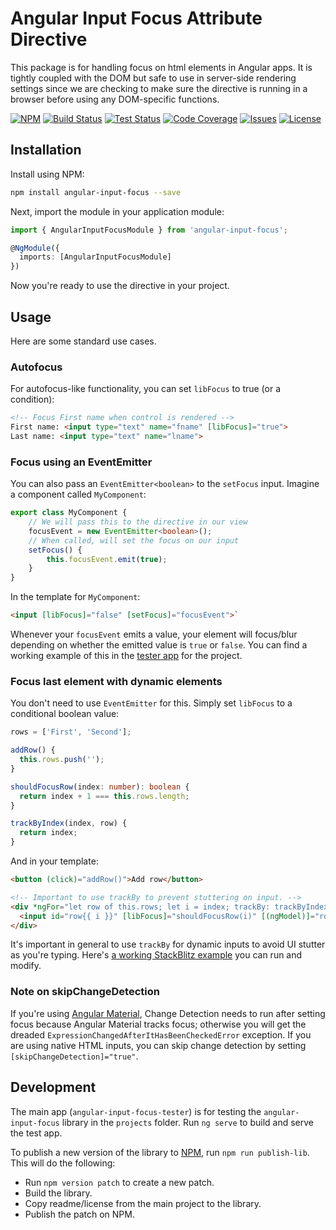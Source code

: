 # Angular Input Focus Attribute Directive
This package is for handling focus on html elements in Angular apps. It is tightly coupled with the DOM but safe to use in server-side rendering settings since we are checking to make sure the directive is running in a browser before using any DOM-specific functions.

[![NPM](https://img.shields.io/npm/v/angular-input-focus.svg)](https://www.npmjs.com/package/angular-input-focus)
[![Build Status](https://img.shields.io/appveyor/ci/DeanPDX/angular-input-focus.svg)](https://ci.appveyor.com/project/DeanPDX/angular-input-focus)
[![Test Status](https://img.shields.io/appveyor/tests/DeanPDX/angular-input-focus.svg)](https://ci.appveyor.com/project/DeanPDX/angular-input-focus/build/tests)
[![Code Coverage](https://img.shields.io/codecov/c/github/DeanPDX/angular-input-focus.svg)](https://codecov.io/gh/DeanPDX/angular-input-focus)
[![Issues](https://img.shields.io/github/issues/DeanPDX/angular-input-focus)](https://img.shields.io/github/issues/DeanPDX/angular-input-focus)
[![License](https://img.shields.io/github/license/DeanPDX/angular-input-focus.svg)](https://github.com/DeanPDX/angular-input-focus/blob/master/LICENSE)

## Installation
Install using NPM:

```bash
npm install angular-input-focus --save
```

Next, import the module in your application module:

```typescript
import { AngularInputFocusModule } from 'angular-input-focus';

@NgModule({
  imports: [AngularInputFocusModule]
})
```

Now you're ready to use the directive in your project.

## Usage
Here are some standard use cases.

### Autofocus
For autofocus-like functionality, you can set `libFocus` to true (or a condition):

```html
<!-- Focus First name when control is rendered -->
First name: <input type="text" name="fname" [libFocus]="true">
Last name: <input type="text" name="lname">
```

### Focus using an EventEmitter
You can also pass an `EventEmitter<boolean>` to the `setFocus` input. Imagine a component called `MyComponent`:

```typescript
export class MyComponent {
    // We will pass this to the directive in our view
    focusEvent = new EventEmitter<boolean>();
    // When called, will set the focus on our input
    setFocus() {
        this.focusEvent.emit(true);
    }
}
```

In the template for `MyComponent`:

```html
<input [libFocus]="false" [setFocus]="focusEvent">`
```

Whenever your `focusEvent` emits a value, your element will focus/blur depending on whether the emitted value is `true` or `false`. You can find a working example of this in the [tester app](https://github.com/DeanPDX/angular-input-focus/blob/c65380d9bd1ad5ad0c43c4abf5d6312015c622b6/src/app/app.component.ts#L14) for the project.

### Focus last element with dynamic elements
You don't need to use `EventEmitter` for this. Simply set `libFocus` to a conditional boolean value:

```typescript
rows = ['First', 'Second'];

addRow() {
  this.rows.push('');
}

shouldFocusRow(index: number): boolean {
  return index + 1 === this.rows.length;
}

trackByIndex(index, row) {
  return index;
}
```

And in your template:

```html
<button (click)="addRow()">Add row</button>

<!-- Important to use trackBy to prevent stuttering on input. -->
<div *ngFor="let row of this.rows; let i = index; trackBy: trackByIndex">
  <input id="row{{ i }}" [libFocus]="shouldFocusRow(i)" [(ngModel)]="rows[i]" />
</div>
```

It's important in general to use `trackBy` for dynamic inputs to avoid UI stutter as you're typing. Here's [a working StackBlitz example](https://stackblitz.com/edit/angular-ivy-thgjm2?file=src%2Fapp%2Fapp.component.ts) you can run and modify.

### Note on skipChangeDetection

If you're using [Angular Material](https://material.angular.io/), Change Detection needs to run after setting focus because Angular Material tracks focus; otherwise you will get the dreaded `ExpressionChangedAfterItHasBeenCheckedError` exception. If you are using native HTML inputs, you can skip change detection by setting `[skipChangeDetection]="true"`.

## Development

The main app (`angular-input-focus-tester`) is for testing the `angular-input-focus` library in the `projects` folder. Run `ng serve` to build and serve the test app.

To publish a new version of the library to [NPM](https://www.npmjs.com/), run `npm run publish-lib`. This will do the following:

* Run `npm version patch` to create a new patch.
* Build the library.
* Copy readme/license from the main project to the library.
* Publish the patch on NPM.